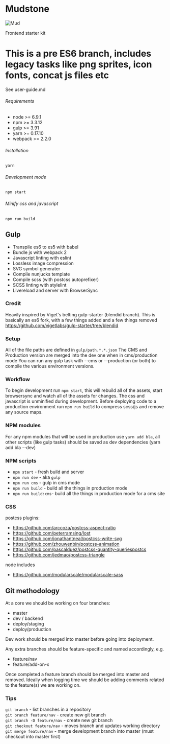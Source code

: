 # Mudstone
![Mud](http://ournameismud.co.uk/css/images/maps-icon.png)

Frontend starter kit

# This is a pre ES6 branch, includes legacy tasks like png sprites, icon fonts, concat js files etc

See user-guide.md

###### Requirements
- node >= 6.9.1
- npm >= 3.3.12
- gulp >= 3.91
- yarn >= 0.17.10
- webpack >= 2.2.0

###### Installation

`yarn`

###### Development mode

`npm start`

###### Minify css and javascript
`npm run build`

## Gulp

* Transpile es6 to es5 with babel
* Bundle js with webpack 2
* Javascript linting with eslint
* Lossless image compression
* SVG symbol generater
* Compile nunjucks template
* Compile scss (with postcss autoprefixer)
* SCSS linting with stylelint
* Livereload and server with BrowserSync

### Credit

Heavily inspired by Viget's belting gulp-starter (blendid branch).  This is basically an es6 fork, with a few things added and a few things removed
https://github.com/vigetlabs/gulp-starter/tree/blendid


### Setup
All of the file paths are defined in `gulp/path.*.*.json`  The CMS and Production version are merged into the dev one when in cms/production mode
You can run any gulp task with --cms or --production (or both) to compile the various environment versions.

### Workflow

To begin development run `npm start`, this will rebuild all of the assets, start browsersync and watch all of the assets for changes. The css and javascript is unminified during development. Before deploying code to a production environment run `npm run build` to compress scss/js and remove any source maps.

### NPM modules

For any npm modules that will be used in production use `yarn add bla`, all other scripts (like gulp tasks) should be saved as dev dependencies (yarn add bla --dev)

### NPM scripts

- `npm start` - fresh build and server
- `npm run dev` - aka `gulp`
- `npm run cms` - gulp in cms mode
- `npm run build` - build all the things in production mode
- `npm run build:cms`- build all the things in production mode for a cms site

### CSS
postcss plugins:
- https://github.com/arccoza/postcss-aspect-ratio
- https://github.com/peterramsing/lost
- https://github.com/jonathantneal/postcss-write-svg
- https://github.com/zhouwenbin/postcss-animation
- https://github.com/pascalduez/postcss-quantity-queriespostcs
- https://github.com/jedmao/postcss-triangle

node includes
- https://github.com/modularscale/modularscale-sass

## Git methodology

At a core we should be working on four branches:

- master
- dev / backend
- deploy/staging
- deploy/production

Dev work should be merged into master before going into deployment.

Any extra branches should be feature-specific and named accordingly, e.g.

- feature/nav
- feature/add-on-x

Once completed a feature branch should be merged into master and removed. Ideally when logging time we should be adding comments related to the feature(s) we are working on.

### Tips
`git branch` - list branches in a repository  
`git branch feature/nav` - create new git branch  
`git branch -D feature/nav` - create new git branch  
`git checkout feature/nav` - moves branch and updates working directory  
`git merge feature/nav` - merge development branch into master (must checkout into master first)  
